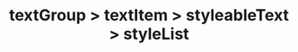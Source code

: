 ---
title: textGroup > textItem > styleableText > styleList
redirect_to: https://ucfopen.github.io/Obojobo-Docs/releases/v3.4.0/developers/obo_nodes/style_list
---